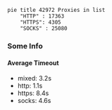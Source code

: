 
```mermaid
pie title 42972 Proxies in list
    "HTTP" : 17363
    "HTTPS": 4305
    "SOCKS" : 25080
```

### Some Info
#### Average Timeout

- mixed: 3.2s
- http: 1.1s
- https: 8.4s
- socks: 4.6s